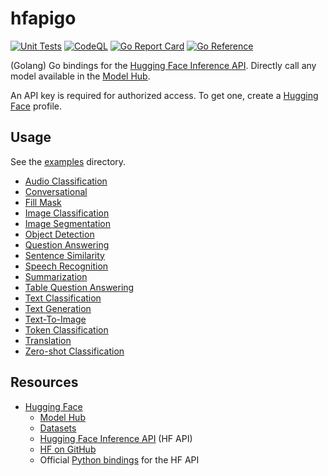 # hfapigo

[![Unit Tests](https://github.com/TannerKvarfordt/hfapigo/actions/workflows/unit-tests.yml/badge.svg)](https://github.com/TannerKvarfordt/hfapigo/actions/workflows/unit-tests.yml)
[![CodeQL](https://github.com/TannerKvarfordt/hfapigo/actions/workflows/codeql-analysis.yml/badge.svg)](https://github.com/TannerKvarfordt/hfapigo/actions/workflows/codeql-analysis.yml)
[![Go Report Card](https://goreportcard.com/badge/github.com/TannerKvarfordt/hfapigo)](https://goreportcard.com/report/github.com/TannerKvarfordt/hfapigo)
[![Go Reference](https://pkg.go.dev/badge/github.com/TannerKvarfordt/hfapigo.svg)](https://pkg.go.dev/github.com/TannerKvarfordt/hfapigo)

(Golang) Go bindings for the [Hugging Face Inference API](https://api-inference.huggingface.co/docs/python/html/index.html).
Directly call any model available in the [Model Hub](https://huggingface.co/models).

An API key is required for authorized access. To get one, create a [Hugging Face](https://huggingface.co/) profile.

## Usage

See the [examples](./examples) directory.

- [Audio Classification](./examples/audio_classification/main.go)
- [Conversational](./examples/conversational/main.go)
- [Fill Mask](./examples/fill_mask/main.go)
- [Image Classification](./examples/image_classification/main.go)
- [Image Segmentation](./examples/image_segmentation/main.go)
- [Object Detection](./examples/object_detection/main.go)
- [Question Answering](./examples/question_answering/main.go)
- [Sentence Similarity](./examples/sentence_similarity/main.go)
- [Speech Recognition](./examples/speech_recognition/main.go)
- [Summarization](./examples/summarization/main.go)
- [Table Question Answering](./examples/table_question_answering/main.go)
- [Text Classification](./examples/text_classification/main.go)
- [Text Generation](./examples/text_generation/main.go)
- [Text-To-Image](./examples/text_to_image/main.go)
- [Token Classification](./examples/token_classification/main.go)
- [Translation](./examples/translation/main.go)
- [Zero-shot Classification](./examples/zeroshot/main.go)

## Resources

- [Hugging Face](https://huggingface.co/)
  - [Model Hub](https://huggingface.co/models)
  - [Datasets](https://huggingface.co/datasets)
  - [Hugging Face Inference API](https://api-inference.huggingface.co/docs/python/html/index.html) (HF API)
  - [HF on GitHub](https://github.com/huggingface)
  - Official [Python bindings](https://github.com/huggingface/hfapi) for the HF API

